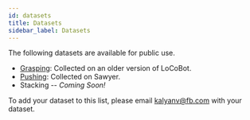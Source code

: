 ```yaml
---
id: datasets
title: Datasets
sidebar_label: Datasets
---
```


The following datasets are available for public use.

* [Grasping](https://github.com/lerrel/home_dataset): Collected on an older version of LoCoBot.
* [Pushing](https://github.com/Dhiraj100892/pushing_dataset): Collected on Sawyer.
* Stacking  -- *Coming Soon!*

To add your dataset to this list, please email [kalyanv@fb.com](mailto:kalyanv@fb.com) with your dataset.
